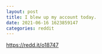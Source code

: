 ```yaml
--- 
layout: post 
title: I blew up my account today. 
date: 2021-06-16 1623859147 
categories: reddit 
--- 
```

https://redd.it/o18747